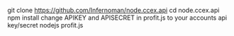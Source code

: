 git clone https://github.com/Infernoman/node.ccex.api
cd node.ccex.api
npm install
change APIKEY and APISECRET in profit.js to your accounts api key/secret
nodejs profit.js <CoinTicker> <NumberOfTrades>
